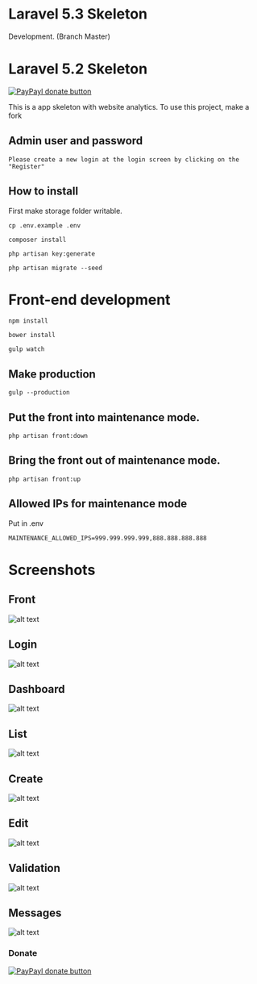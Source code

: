 # Laravel  5.3 Skeleton 
Development. (Branch Master)
   
# Laravel  5.2 Skeleton 
[![PayPayl donate button](https://img.shields.io/badge/paypal-donate-yellow.svg)](https://www.paypal.com/cgi-bin/webscr?cmd=_donations&business=WKPHKUSVC2YLC&lc=BR&item_name=rdehnhardt&currency_code=USD&bn=PP%2dDonationsBF%3abtn_donate_LG%2egif%3aNonHosted "Donate once-off to this project using Paypal")

This is a app skeleton with website analytics.
To use this project, make a fork

## Admin user and password

```
Please create a new login at the login screen by clicking on the "Register"
```

## How to install

First make storage folder writable. 

```
cp .env.example .env
```

```
composer install
```

```
php artisan key:generate
```

```
php artisan migrate --seed
```

# Front-end development

```
npm install
```

```
bower install
```

```
gulp watch
```

## Make production

```
gulp --production
```

## Put the front into maintenance mode.

```
php artisan front:down
```

## Bring the front out of maintenance mode.

```
php artisan front:up
```

## Allowed IPs for maintenance mode

Put in .env

```
MAINTENANCE_ALLOWED_IPS=999.999.999.999,888.888.888.888
```

# Screenshots

## Front
![alt text](https://raw.githubusercontent.com/baconfy/skeleton/master/public/screenshots/skeleton-home.jpg "Home")

## Login
![alt text](https://raw.githubusercontent.com/baconfy/skeleton/master/public/screenshots/skeleton-auth.jpg "Login")

## Dashboard
![alt text](https://raw.githubusercontent.com/baconfy/skeleton/master/public/screenshots/skeleton-dashboard.jpg "Dashboard")

## List
![alt text](https://raw.githubusercontent.com/baconfy/skeleton/master/public/screenshots/skeleton-list.jpg "List")

## Create
![alt text](https://raw.githubusercontent.com/baconfy/skeleton/master/public/screenshots/skeleton-create.jpg "Create")

## Edit
![alt text](https://raw.githubusercontent.com/baconfy/skeleton/master/public/screenshots/skeleton-edit.jpg "Edit")

## Validation
![alt text](https://raw.githubusercontent.com/baconfy/skeleton/master/public/screenshots/skeleton-with-validation.jpg "Validation")

## Messages
![alt text](https://raw.githubusercontent.com/baconfy/skeleton/master/public/screenshots/skeleton-with-messages.jpg "Validation")

### Donate
[![PayPayl donate button](https://img.shields.io/badge/paypal-donate-yellow.svg)](https://www.paypal.com/cgi-bin/webscr?cmd=_donations&business=WKPHKUSVC2YLC&lc=BR&item_name=rdehnhardt&currency_code=USD&bn=PP%2dDonationsBF%3abtn_donate_LG%2egif%3aNonHosted "Donate once-off to this project using Paypal")
